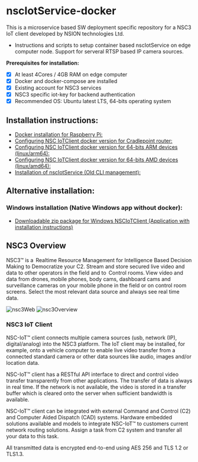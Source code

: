 # nscIotService-docker

This is a microservice based SW deployment specific repository for a NSC3 IoT client developed by NSION technologies Ltd.
- Instructions and scripts to setup container based nscIotService on edge computer node. Support for serveral RTSP based IP camera sources.

**Prerequisites for installation:**
- [x] At least 4Cores / 4GB RAM on edge computer
- [x] Docker and docker-compose are installed
- [x] Existing account for NSC3 services
- [x] NSC3 specific iot-key for backend authentication
- [x] Recommended OS: Ubuntu latest LTS, 64-bits operating system 

## Installation instructions:
- [Docker installation for Raspberry Pi:](https://github.com/NSION/nscIotService-docker/blob/main/Installation-Raspberry-Pi.md)
- [Configuring NSC IoTClient docker version for Cradlepoint router:](https://github.com/NSION/nscIotService-docker/blob/main/How-to-Setup-Cradlepoint.md)
- [Configuring NSC IoTClient docker version for 64-bits ARM devices (linux/arm64):](https://github.com/NSION/nscIotService-docker/blob/main/How-to-Setup-arm64.md)
- [Configuring NSC IoTClient docker version for 64-bits AMD devices (linux/amd64):](https://github.com/NSION/nscIotService-docker/blob/main/How-to-Setup-amd64.md)
- [Installation of nscIotService (Old CLI management):](https://github.com/NSION/nscIotService-docker/blob/main/Installation-nscIotService.md)

## Alternative installation: 
### Windows installation (Native Windows app without docker):
- [Downloadable zip package for Windows NSCIoTClient (Application with installation instructions)](https://nscdevstorage.blob.core.windows.net/iotclientbundle/nsc-iot-client-bundle.zip)

## NSC3 Overview

NSC3™ is a  Realtime Resource Management for Intelligence Based Decision Making to Democratize your C2. Stream and store secured live video and data to other operators in the field and to  Control rooms. View video and data from drones, mobile phones, body cams, dashboard cams and surveillance cameras on your mobile phone in the field or on control room screens. Select the most relevant data source and always see real time data.   

![nsc3Web](https://www.nsiontec.com/wp-content/uploads/2020/08/WebApp_image-768x612.png)
![nsc3Overview](https://www.nsiontec.com/wp-content/uploads/2020/08/NSC3Overwiev-scaled-1-768x543.jpg)

### NSC3 IoT Client

NSC-IoT™ client connects multiple camera sources (usb, network
(IP), digital/analog) into the NSC3 platform. The IoT client may be
installed, for example, onto a vehicle computer to enable live video
transfer from a connected standard camera or other data sources
like audio, images and/or location data.

NSC-IoT™ client has a RESTful API interface to direct and control
video transfer transparently from other applications. The transfer of
data is always in real time. If the network is not available, the video
is stored in a transfer buffer which is cleared onto the server when
sufficient bandwidth is available.  

NSC-IoT™ client can be integrated with external Command
and Control (C2) and Computer Aided Dispatch (CAD)
systems. Hardware embedded solutions available and models to
integrate NSC-IoT™ to customers current network routing solutions.
Assign a task from C2 system and transfer all your data to this
task. 

All transmitted data is encrypted end-to-end using AES 256
and TLS 1.2 or TLS1.3.
